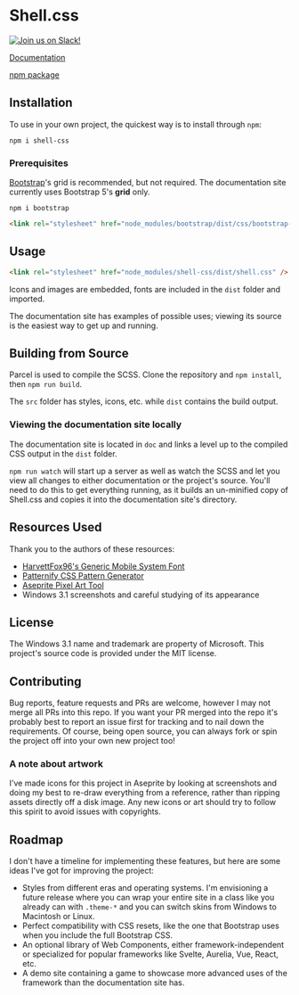 # Shell.css

[![Join us on Slack!](https://img.shields.io/badge/join_the_community-on_slack-blue)](https://join.slack.com/t/greenhillplaza/shared_invite/zt-2dq8mx6sm-3YnobHETTmxUNE02TOSPRg)

[Documentation](https://zachhall.org/shell-css)

[npm package](https://www.npmjs.com/package/shell-css)

## Installation

To use in your own project, the quickest way is to install through `npm`:

`npm i shell-css`

### Prerequisites

[Bootstrap](https://getbootstrap.com/)'s grid is recommended, but not required. The documentation site
currently uses Bootstrap 5's **grid** only.

`npm i bootstrap`

~~~html
<link rel="stylesheet" href="node_modules/bootstrap/dist/css/bootstrap-grid.min.css" />
~~~

## Usage

~~~html
<link rel="stylesheet" href="node_modules/shell-css/dist/shell.css" />
~~~

Icons and images are embedded, fonts are included in the `dist` folder and imported.

The documentation site has examples of possible uses; viewing its source is the easiest way to
get up and running.

## Building from Source

Parcel is used to compile the SCSS. Clone the repository and `npm install`, then `npm run build`.

The `src` folder has styles, icons, etc. while `dist` contains the build output.

### Viewing the documentation site locally

The documentation site is located in `doc` and links a level up to the compiled CSS output in the `dist` folder.

`npm run watch` will start up a server as well as watch the SCSS and let you view all changes to either documentation
or the project's source. You'll need to do this to get everything running, as it builds an un-minified copy of Shell.css
and copies it into the documentation site's directory.

## Resources Used

Thank you to the authors of these resources:

* [HarvettFox96's Generic Mobile System Font](https://notabug.org/HarvettFox96/ttf-genericmobile/)
* [Patternify CSS Pattern Generator](http://www.patternify.com/)
* [Aseprite Pixel Art Tool](https://www.aseprite.org/)
* Windows 3.1 screenshots and careful studying of its appearance

## License

The Windows 3.1 name and trademark are property of Microsoft. This project's source code is provided under the MIT license.

## Contributing

Bug reports, feature requests and PRs are welcome, however I may not merge all PRs into this repo. If you want your PR merged
into the repo it's probably best to report an issue first for tracking and to nail down the requirements. Of course,
being open source, you can always fork or spin the project off into your own new project too!

### A note about artwork

I've made icons for this project in Aseprite by looking at screenshots and doing my best to re-draw everything
from a reference, rather than ripping assets directly off a disk image. Any new icons or art should try to follow this
spirit to avoid issues with copyrights.

## Roadmap

I don't have a timeline for implementing these features, but here are some ideas I've got for improving the project:

* Styles from different eras and operating systems. I'm envisioning a future release where you can wrap your entire
  site in a class like you already can with `.theme-*` and you can switch skins from Windows to Macintosh or Linux.
* Perfect compatibility with CSS resets, like the one that Bootstrap uses when you include the full Bootstrap CSS.
* An optional library of Web Components, either framework-independent or specialized for popular frameworks like
  Svelte, Aurelia, Vue, React, etc.
* A demo site containing a game to showcase more advanced uses of the framework than the documentation site has.
